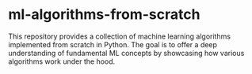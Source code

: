 # ml-algorithms-from-scratch
This repository provides a collection of machine learning algorithms implemented from scratch in Python. The goal is to offer a deep understanding of fundamental ML concepts by showcasing how various algorithms work under the hood.

